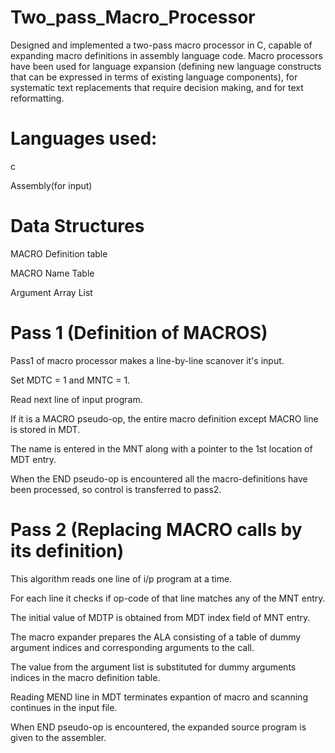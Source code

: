 # Two_pass_Macro_Processor
Designed and implemented a two-pass macro processor in C, capable of expanding macro definitions in assembly language code.
Macro processors have been used for language expansion (defining new language constructs that can be expressed in terms of existing language components), for systematic text replacements that require decision making, and for text reformatting.

# Languages used:
 c
 
 Assembly(for input)

 # Data Structures
MACRO Definition table

MACRO Name Table

Argument Array List


# Pass 1 (Definition of MACROS)

Pass1 of macro processor makes a line-by-line scanover it's input.

Set MDTC = 1 and MNTC = 1.

Read next line of input program.

If it is a MACRO pseudo-op, the entire macro definition except MACRO line is stored in MDT.

The name is entered in the MNT along with a pointer to the 1st location of MDT entry.

When the END pseudo-op is encountered all the macro-definitions have been processed, so control is transferred to pass2.

# Pass 2 (Replacing MACRO calls by its definition)
This algorithm reads one line of i/p program at a time.

For each line it checks if op-code of that line matches any of the MNT entry.

The initial value of MDTP is obtained from MDT index field of MNT entry.

The macro expander prepares the ALA consisting of a table of dummy argument indices and corresponding arguments to the call.

The value from the argument list is substituted for dummy arguments indices in the macro definition table.

Reading MEND line in MDT terminates expantion of macro and scanning continues in the input file.

When END pseudo-op is encountered, the expanded source program is given to the assembler.
